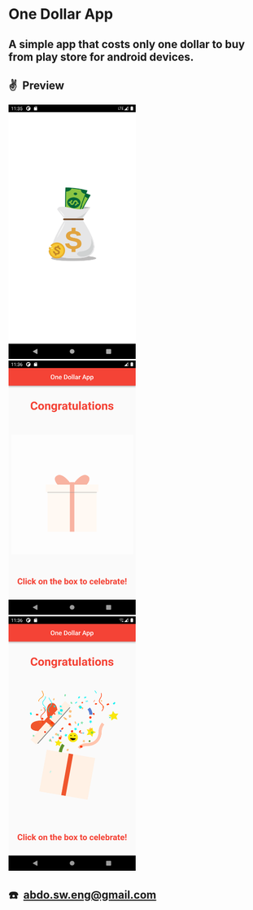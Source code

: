 <!-- vertical space &nbsp; -->

# One Dollar App


## A simple app that costs only one dollar to buy from play store for android devices.

## ✌ Preview

 <img src=screenshots/image1.png  width="250" height = "500"/> &ensp;   <img src=screenshots/image2.png  width="250" height = "500"/> &ensp; <img src=screenshots/image3.png  width="250" height = "500"/>

## ☎️&ensp;abdo.sw.eng@gmail.com
